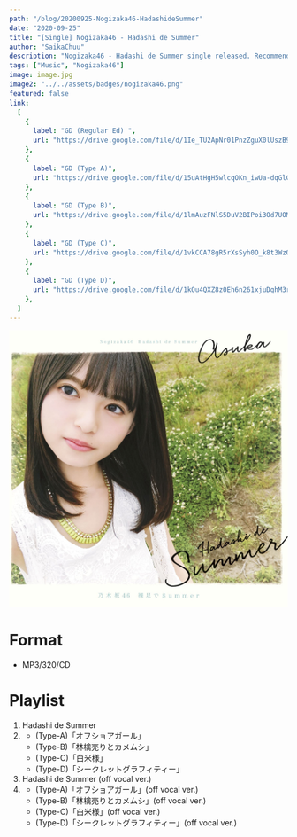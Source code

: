 ```yaml
---
path: "/blog/20200925-Nogizaka46-HadashideSummer"
date: "2020-09-25"
title: "[Single] Nogizaka46 - Hadashi de Summer"
author: "SaikaChuu"
description: "Nogizaka46 - Hadashi de Summer single released. Recommended Music!"
tags: ["Music", "Nogizaka46"]
image: image.jpg
image2: "../../assets/badges/nogizaka46.png"
featured: false
link:
  [
    {
      label: "GD (Regular Ed) ",
      url: "https://drive.google.com/file/d/1Ie_TU2ApNr01PnzZguX0lUszB97W4hjW/view?usp=sharing",
    },
    {
      label: "GD (Type A)",
      url: "https://drive.google.com/file/d/15uAtHgH5wlcqOKn_iwUa-dqGlGUezKJX/view?usp=sharing",
    },
    {
      label: "GD (Type B)",
      url: "https://drive.google.com/file/d/1lmAuzFNlS5DuV2BIPoi3Od7UOMWG1VZi/view?usp=sharing",
    },
    {
      label: "GD (Type C)",
      url: "https://drive.google.com/file/d/1vkCCA78gR5rXsSyh0O_k8t3WzQdkBf9v/view?usp=sharing",
    },
    {
      label: "GD (Type D)",
      url: "https://drive.google.com/file/d/1kOu4QXZ8z0Eh6n261xjuDqhM3rptf3aa/view?usp=sharing",
    },
  ]
---
```


![Nogizaka46 - Hadashi de Summer](./image.jpg)

# Format

- MP3/320/CD

# Playlist

1. Hadashi de Summer
2. - (Type-A)「オフショアガール」
   - (Type-B)「林檎売りとカメムシ」
   - (Type-C)「白米様」
   - (Type-D)「シークレットグラフィティー」
3. Hadashi de Summer (off vocal ver.)
4. - (Type-A)「オフショアガール」(off vocal ver.)
   - (Type-B)「林檎売りとカメムシ」(off vocal ver.)
   - (Type-C)「白米様」(off vocal ver.)
   - (Type-D)「シークレットグラフィティー」(off vocal ver.)
